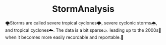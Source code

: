 <h1 align="center">StormAnalysis</h1>
🌪Storms are called severe tropical cyclones🌩, severe cyclonic storms🌧, and tropical cyclones☁. The data is a bit sparse🌫 leading up to the 2000s📅 when it becomes more easily recordable and reportable.📆
